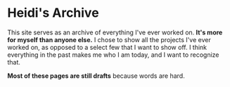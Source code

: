 # Heidi's Archive
This site serves as an archive of everything I've ever worked on. **It's more for myself than anyone else.** I chose to show all the projects I've ever worked on, as opposed to a select few that I want to show off. I think everything in the past makes me who I am today, and I want to recognize that.

**Most of these pages are still drafts** because words are hard.
